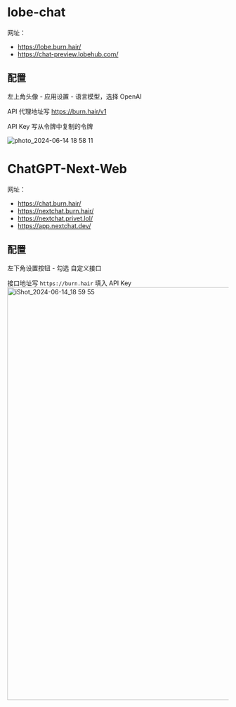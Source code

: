 # lobe-chat
网址：
* https://lobe.burn.hair/
* https://chat-preview.lobehub.com/

## 配置

左上角头像 - 应用设置 - 语言模型，选择 OpenAI

API 代理地址写 https://burn.hair/v1

API Key 写从令牌中复制的令牌

![photo_2024-06-14 18 58 11](https://github.com/BurnHair/docs/assets/14024832/e34610c9-ae77-42a8-8b44-d90990030325)


# ChatGPT-Next-Web
网址：
* https://chat.burn.hair/
* https://nextchat.burn.hair/
* https://nextchat.privet.lol/
* https://app.nextchat.dev/
  
## 配置

左下角设置按钮 - 勾选 自定义接口

接口地址写 `https://burn.hair`
填入 API Key
<img width="938" alt="iShot_2024-06-14_18 59 55" src="https://github.com/BurnHair/docs/assets/14024832/0be25bc3-7873-4770-ad1a-33a29e0be761">
